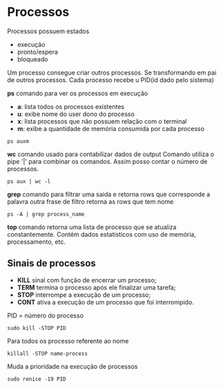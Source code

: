 # Processos

Processos possuem estados
- execução
- pronto/espera
- bloqueado

Um processo consegue criar outros processos. Se transformando em pai de outros processos.
Cada processo recebe u PID(id dado pelo sistema)

**ps** comando para ver os processos em execução

- **a**: lista todos os processos existentes
- **u**: exibe nome do user dono do processo
- **x**: lista processos que não possuem relação com o terminal
- **m**: exibe a quantidade de memória consumida por cada processo

```shell
ps auxm
```

**wc** comando usado para contabilizar dados de output 
Comando utiliza o pipe '|' para combinar os comandos. Assim posso contar o número de processos.
```shell
ps aux | wc -l
```

**grep** comando para filtrar uma saida e retorna rows que corresponde a palavra outra frase de filtro
retorna as rows que tem nome
```shell
ps -A | grep process_name
```

**top** comando retorna uma lista de processo que se atualiza constantemente. Contém dados estatísticos
com uso de memória, processamento, etc.

## Sinais de processos

- **KILL** sinal com função de encerrar um processo;
- **TERM** termina o processo após ele finalizar uma tarefa;
- **STOP** interrompe a execução de um processo;
- **CONT** ativa a execução de um processo que foi interrompido.

PID = número do processo
```shell
sudo kill -STOP PID
```

Para todos os processo referente ao nome
```shell
killall -STOP name-process
```
Muda a prioridade na execução de processos
```shell
sudo renice -19 PID
```